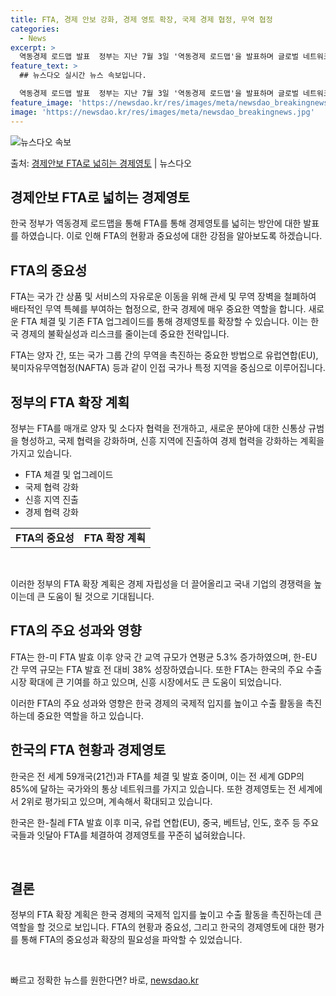 ```yaml
---
title: FTA, 경제 안보 강화, 경제 영토 확장, 국제 경제 협정, 무역 협정
categories:
  - News
excerpt: >
  역동경제 로드맵 발표  정부는 지난 7월 3일 '역동경제 로드맵'을 발표하며 글로벌 네트워크 확장이라는 신통…
feature_text: >
  ## 뉴스다오 실시간 뉴스 속보입니다.

  역동경제 로드맵 발표  정부는 지난 7월 3일 '역동경제 로드맵'을 발표하며 글로벌 네트워크 확장이라는 신통…
feature_image: 'https://newsdao.kr/res/images/meta/newsdao_breakingnews.jpg'
image: 'https://newsdao.kr/res/images/meta/newsdao_breakingnews.jpg'
---
```


![뉴스다오 속보](https://newsdao.kr/res/images/meta/newsdao_breakingnews.jpg)

<p>출처: <a href="https://newsdao.kr/4782" rel="dofollow">경제안보 FTA로 넓히는 경제영토</a> | 뉴스다오</p>

<h2 data-ke-size="size26">경제안보 FTA로 넓히는 경제영토</h2>
<p data-ke-size="size16">한국 정부가 역동경제 로드맵을 통해 FTA를 통해 경제영토를 넓히는 방안에 대한 발표를 하였습니다. 이로 인해 FTA의 현황과 중요성에 대한 강점을 알아보도록 하겠습니다.</p>

<h2 data-ke-size="size21">FTA의 중요성</h2>
<p data-ke-size="size16">FTA는 국가 간 상품 및 서비스의 자유로운 이동을 위해 관세 및 무역 장벽을 철폐하여 배타적인 무역 특혜를 부여하는 협정으로, 한국 경제에 매우 중요한 역할을 합니다. 새로운 FTA 체결 및 기존 FTA 업그레이드를 통해 경제영토를 확장할 수 있습니다. 이는 한국 경제의 불확실성과 리스크를 줄이는데 중요한 전략입니다.</p>
<p data-ke-size="size16">FTA는 양자 간, 또는 국가 그룹 간의 무역을 촉진하는 중요한 방법으로 유럽연합(EU), 북미자유무역협정(NAFTA) 등과 같이 인접 국가나 특정 지역을 중심으로 이루어집니다.</p>

<h2 data-ke-size="size21">정부의 FTA 확장 계획</h2>
<p data-ke-size="size16">정부는 FTA를 매개로 양자 및 소다자 협력을 전개하고, 새로운 분야에 대한 신통상 규범을 형성하고, 국제 협력을 강화하며, 신흥 지역에 진출하여 경제 협력을 강화하는 계획을 가지고 있습니다.</p>
<ul>
<li>FTA 체결 및 업그레이드</li>
<li>국제 협력 강화</li>
<li>신흥 지역 진출</li>
<li>경제 협력 강화</li>
</ul>
<table>
<tbody>
<tr>
<td style="text-align: center; height: 17px;"><b>FTA의 중요성</b></td>
<td style="text-align: center; height: 17px;"><b>FTA 확장 계획</b></td>
</tr>
</tbody>
</table>
<p data-ke-size="size16">&nbsp;</p>
<p data-ke-size="size16">이러한 정부의 FTA 확장 계획은 경제 자립성을 더 끌어올리고 국내 기업의 경쟁력을 높이는데 큰 도움이 될 것으로 기대됩니다.</p>

<h2 data-ke-size="size21">FTA의 주요 성과와 영향</h2>
<p data-ke-size="size16">FTA는 한-미 FTA 발효 이후 양국 간 교역 규모가 연평균 5.3% 증가하였으며, 한-EU 간 무역 규모는 FTA 발효 전 대비 38% 성장하였습니다. 또한 FTA는 한국의 주요 수출 시장 확대에 큰 기여를 하고 있으며, 신흥 시장에서도 큰 도움이 되었습니다.</p>
<p data-ke-size="size16">이러한 FTA의 주요 성과와 영향은 한국 경제의 국제적 입지를 높이고 수출 활동을 촉진하는데 중요한 역할을 하고 있습니다. </p>

<h2 data-ke-size="size21">한국의 FTA 현황과 경제영토</h2>
<p data-ke-size="size16">한국은 전 세계 59개국(21건)과 FTA를 체결 및 발효 중이며, 이는 전 세계 GDP의 85%에 달하는 국가와의 통상 네트워크를 가지고 있습니다. 또한 경제영토는 전 세계에서 2위로 평가되고 있으며, 계속해서 확대되고 있습니다.</p>
<p data-ke-size="size16">한국은 한-칠레 FTA 발효 이후 미국, 유럽 연합(EU), 중국, 베트남, 인도, 호주 등 주요국들과 잇달아 FTA를 체결하여 경제영토를 꾸준히 넓혀왔습니다.</p>
<p data-ke-size="size16">&nbsp;</p>

<h2 data-ke-size="size21">결론</h2>
<p data-ke-size="size16">정부의 FTA 확장 계획은 한국 경제의 국제적 입지를 높이고 수출 활동을 촉진하는데 큰 역할을 할 것으로 보입니다. FTA의 현황과 중요성, 그리고 한국의 경제영토에 대한 평가를 통해 FTA의 중요성과 확장의 필요성을 파악할 수 있었습니다.</p>
<p data-ke-size="size16">&nbsp;</p> 

빠르고 정확한 뉴스를 원한다면? 바로, <a href="https://newsdao.kr" rel="dofollow">newsdao.kr</a>


